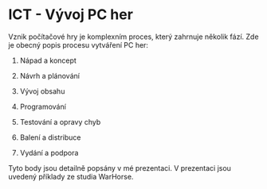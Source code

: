 # ICT - Vývoj PC her
Vznik počítačové hry je komplexním proces, který zahrnuje několik fází. Zde je obecný popis procesu vytváření PC her:

1. Nápad a koncept

2. Návrh a plánování

3. Vývoj obsahu

4. Programování

5. Testování a opravy chyb

6. Balení a distribuce 

7. Vydání a podpora

Tyto body jsou detailně popsány v mé prezentaci. 
V prezentaci jsou uvedený příklady ze studia WarHorse.
